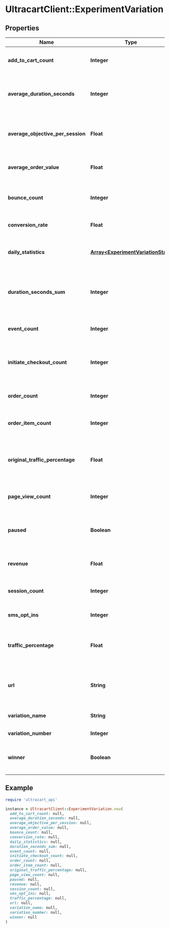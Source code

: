 # UltracartClient::ExperimentVariation

## Properties

| Name | Type | Description | Notes |
| ---- | ---- | ----------- | ----- |
| **add_to_cart_count** | **Integer** | Total add to cart count for this variation | [optional] |
| **average_duration_seconds** | **Integer** | Average duration seconds per session for this variation | [optional] |
| **average_objective_per_session** | **Float** | Average objective value per session for this variation | [optional] |
| **average_order_value** | **Float** | Average order value for this variation | [optional] |
| **bounce_count** | **Integer** | Total bounce count for this variation | [optional] |
| **conversion_rate** | **Float** | Conversion rate for this variation | [optional] |
| **daily_statistics** | [**Array&lt;ExperimentVariationStat&gt;**](ExperimentVariationStat.md) | Array of daily statistics for this variation | [optional] |
| **duration_seconds_sum** | **Integer** | Total number of seconds spent on the site for this variation | [optional] |
| **event_count** | **Integer** | Total event ocunt for this variation | [optional] |
| **initiate_checkout_count** | **Integer** | Total initiate checkout count for this variation | [optional] |
| **order_count** | **Integer** | Total order count for this variation | [optional] |
| **order_item_count** | **Integer** | Total order item count for this variation | [optional] |
| **original_traffic_percentage** | **Float** | Percentage of the traffic the variation originally started out with | [optional] |
| **page_view_count** | **Integer** | Total page view count for this variation | [optional] |
| **paused** | **Boolean** | True if traffic should be paused to this variation | [optional] |
| **revenue** | **Float** | Total revenue for this variation | [optional] |
| **session_count** | **Integer** | Total sessions for this variation | [optional] |
| **sms_opt_ins** | **Integer** | SMS Opt Ins for this variation | [optional] |
| **traffic_percentage** | **Float** | Percentage of the traffic this variation is currently receiving | [optional] |
| **url** | **String** | Url of the variation if this experiment is a url experiment. | [optional] |
| **variation_name** | **String** | Name of the variation | [optional] |
| **variation_number** | **Integer** | Variation number | [optional] |
| **winner** | **Boolean** | True if this variation has been declared the winner | [optional] |

## Example

```ruby
require 'ultracart_api'

instance = UltracartClient::ExperimentVariation.new(
  add_to_cart_count: null,
  average_duration_seconds: null,
  average_objective_per_session: null,
  average_order_value: null,
  bounce_count: null,
  conversion_rate: null,
  daily_statistics: null,
  duration_seconds_sum: null,
  event_count: null,
  initiate_checkout_count: null,
  order_count: null,
  order_item_count: null,
  original_traffic_percentage: null,
  page_view_count: null,
  paused: null,
  revenue: null,
  session_count: null,
  sms_opt_ins: null,
  traffic_percentage: null,
  url: null,
  variation_name: null,
  variation_number: null,
  winner: null
)
```

